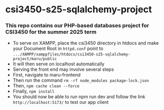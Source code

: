 # csi3450-s25-sqlalchemy-project

### This repo contains our PHP-based databases project for CSI3450 for the summer 2025 term
- To serve on XAMPP, place the csi3450 directory in htdocs and make your Document Root in `httpd.conf` point to `.../XAMPP/xamppfiles/htdocs/csi3450-s25-sqlalchemy-project/maru/public`
- It will then serve on localhost automatically
- Serving the front end may involve several steps
-   First, navigate to maru-frontend
-   Then run the command `rm -rf node_modules package-lock.json`
-   Then, `npm cache clean --force`
-   Finally, `npm install`
-   You should now be able to run npm run dev and follow the link `http://localhost:5173/` to test our app client
